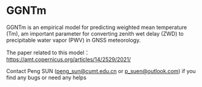 # GGNTm

GGNTm is an empirical model for predicting weighted mean temperature (Tm), am important parameter for converting zenith wet delay (ZWD) to precipitable water vapor (PWV) in GNSS meteorology.

The paper related to this model：https://amt.copernicus.org/articles/14/2529/2021/

Contact Peng SUN (peng_sun@cumt.edu.cn or p_suen@outlook.com) if you find any bugs or need any helps
